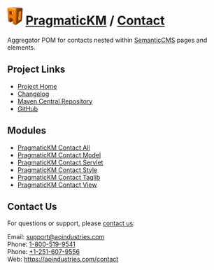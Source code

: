 # [<img src="ao-logo.png" alt="AO Logo" width="35" height="40">](https://aoindustries.com/) [PragmaticKM](https://pragmatickm.com/) / [Contact](https://pragmatickm.com/contact/)
Aggregator POM for contacts nested within [SemanticCMS](https://semanticcms.com/) pages and elements.

## Project Links
* [Project Home](https://pragmatickm.com/contact/)
* [Changelog](https://pragmatickm.com/contact/changelog)
* [Maven Central Repository](https://search.maven.org/#search%7Cgav%7C1%7Cg:%22com.pragmatickm%22%20AND%20a:%22pragmatickm-contact%22)
* [GitHub](https://github.com/aoindustries/pragmatickm-contact)

## Modules
* [PragmaticKM Contact All](https://pragmatickm.com/contact/all/)
* [PragmaticKM Contact Model](https://pragmatickm.com/contact/model/)
* [PragmaticKM Contact Servlet](https://pragmatickm.com/contact/servlet/)
* [PragmaticKM Contact Style](https://pragmatickm.com/contact/style/)
* [PragmaticKM Contact Taglib](https://pragmatickm.com/contact/taglib/)
* [PragmaticKM Contact View](https://pragmatickm.com/contact/view/)

## Contact Us
For questions or support, please [contact us](https://aoindustries.com/contact):

Email: [support@aoindustries.com](mailto:support@aoindustries.com)  
Phone: [1-800-519-9541](tel:1-800-519-9541)  
Phone: [+1-251-607-9556](tel:+1-251-607-9556)  
Web: https://aoindustries.com/contact

